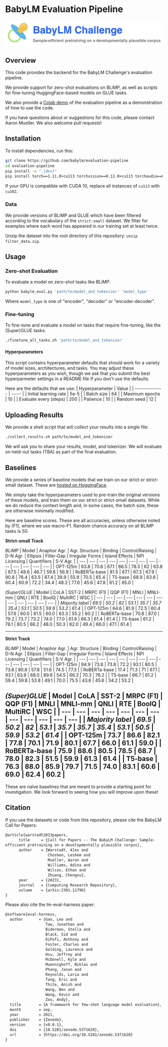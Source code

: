 # BabyLM Evaluation Pipeline
![BabyLM Challenge](assets/babylm.png)

## Overview

This code provides the backend for the BabyLM Challenge's evaluation pipeline. 

We provide support for zero-shot evaluations on BLiMP, as well as scripts for fine-tuning HuggingFace-based models on GLUE tasks.

We also provide a [Colab demo](https://colab.research.google.com/drive/1HX2D3wztO81tKcqCeV_ecRcEUseBVuTc?usp=sharing) of the evaluation pipeline as a demonstration of how to use the code.

If you have questions about or suggestions for this code, please contact Aaron Mueller. We also welcome pull requests!

## Installation

To install dependencies, run this:

```bash
git clone https://github.com/babylm/evaluation-pipeline
cd evaluation-pipeline
pip install -e ".[dev]"
pip install torch==1.11.0+cu113 torchvision==0.12.0+cu113 torchaudio==0.11.0 --extra-index-url https://download.pytorch.org/whl/cu113
```

If your GPU is compatible with CUDA 10, replace all instances of `cu113` with `cu102`.

### Data
We provide versions of BLiMP and GLUE which have been filtered according to the vocabulary of the `strict-small` dataset. We filter for examples where each word has appeared in our training set at least twice.

Unzip the dataset into the root directory of this repository: `unzip filter_data.zip`.

## Usage
### Zero-shot Evaluation
To evaluate a model on zero-shot tasks like BLiMP:

```bash
python babylm_eval.py 'path/to/model_and_tokenizer' 'model_type'
```

Where `model_type` is one of "encoder", "decoder" or "encoder-decoder".

### Fine-tuning
To fine-tune and evaluate a model on tasks that require fine-tuning, like the (Super)GLUE tasks:

```bash
./finetune_all_tasks.sh 'path/to/model_and_tokenizer'
```

#### Hyperparameters
This script contains hyperparameter defaults that should work for a variety of model sizes, architectures, and tasks. You may adjust these hyperparameters as you wish, though we ask that you submit the best hyperparmeter settings in a README file if you don't use the defaults.

Here are the defaults that we use:
| Hyperparameter | Value |
| -------------- | ----- |
| Initial learning rate | 5e-5 |
| Batch size | 64 |
| Maximum epochs | 10 |
| Evaluate every (steps) | 200 |
| Patience | 10 |
| Random seed | 12 |

## Uploading Results
We provide a shell script that will collect your results into a single file:

```bash
./collect_results.sh path/to/model_and_tokenizer
```

We will ask you to share your results, model, and tokenizer. We will evaluate on held-out tasks (TBA) as part of the final evaluation.

## Baselines
We provide a series of baseline models that we train on our strict or strict-small dataset. These are [hosted on HuggingFace](https://huggingface.co/babylm).

We simply take the hyperparameters used to pre-train the original versions of these models, and train them on our strict or strict-small datasets. While we do reduce the context length and, in some cases, the batch size, these are otherwise minimally modified.

Here are baseline scores. These are all accuracies, unless otherwise noted by (F1), where we use macro-F1. Random chance accuracy on all BLiMP tasks is 50.

**Strict-small Track**

*BLiMP*
| Model | Anaphor Agr. | Agr. Structure | Binding | Control/Raising | D-N Agr. | Ellipsis | Filler-Gap | Irregular Forms | Island Effects | NPI Licensing | Quantifiers | S-V Agr. |
| --- | --- | --- | --- | --- | --- | --- | --- | --- | --- | --- | --- | --- |
| OPT-125m | 63.8 | 70.6 | 67.1 | 66.5 | 78.5 | 62 | 63.8 | 67.5 | 48.6 | 46.7 | 59.6 | 56.9 |
| RoBERTa-base | 81.5 | 67.1 | 67.3 | 67.9 | 90.8 | 76.4 | 63.5 | 87.4 | 39.9 | 55.9 | 70.5 | 65.4 |
| T5-base | 68.9 | 63.8 | 60.4 | 60.9 | 72.2 | 34.4 | 48.2 | 77.6 | 45.6 | 47.8 | 61.2 | 65.0 |

*(Super)GLUE*
| Model | CoLA | SST-2 | MRPC (F1) | QQP (F1) | MNLI | MNLI-mm | QNLI | RTE | BoolQ | MultiRC | WSC |
| --- | --- | --- | --- | --- | --- | --- | --- | --- | --- | --- | --- |
| *Majority label* | *69.5* | *50.2* | *82* | *53.1* | *35.7* | *35.7* | *35.4* | *53.1* | *50.5* | *59.9* | *53.2* | *61.4* |
| OPT-125m | 64.6 | 81.9 | 72.5 | 60.4 | 57.6 | 60.0 | 61.5 | 60.0 | 63.3 | 55.2 | 60.2 |
| RoBERTa-base | 70.8 | 87.0 | 79.2 | 73.7 | 73.2 | 74.0 | 77.0 | 61.6 | 66.3 | 61.4 | 61.4 |
| T5-base | 61.2 | 78.1 | 80.5 | 66.2 | 48.0 | 50.3 | 62.0 | 49.4 | 66.0 | 47.1 | 61.4 |

-------------

**Strict Track**

*BLiMP*
| Model | Anaphor Agr. | Agr. Structure | Binding | Control/Raising | D-N Agr. | Ellipsis | Filler-Gap | Irregular Forms | Island Effects | NPI Licensing | Quantifiers | S-V Agr. |
| --- | --- | --- | --- | --- | --- | --- | --- | --- | --- | --- | --- | --- |
| OPT-125m | 94.9 | 73.8 | 73.8 | 72.2 | 93.1 | 80.5 | 73.6 | 80.8 | 57.8 | 51.6 | 74.5 | 77.3 |
| RoBERTa-base | 17.4 | 71.3 | 71 | 67.1 | 93.1 | 83.8 | 68.0 | 89.6 | 54.5 | 66.3 | 70.3 | 76.2 |
| T5-base | 66.7 | 61.2 | 59.4 | 59.8 | 53.8 | 49.1 | 70.0 | 75.5 | 43.6 | 45.6 | 34.2 | 53.2 |

*(Super)GLUE*
| Model | CoLA | SST-2 | MRPC (F1) | QQP (F1) | MNLI | MNLI-mm | QNLI | RTE | BoolQ | MultiRC | WSC |
| --- | --- | --- | --- | --- | --- | --- | --- | --- | --- | --- | --- |
| *Majority label* | *69.5* | *50.2* | *82* | *53.1* | *35.7* | *35.7* | *35.4* | *53.1* | *50.5* | *59.9* | *53.2* | *61.4* |
| OPT-125m | 73.7 | 86.6 | 82.1 | 77.8 | 70.1 | 71.9 | 80.1 | 67.7 | 66.0 | 61.1 | 59.0 |
| RoBERTa-base | 75.9 | 88.6 | 80.5 | 78.5 | 68.7 | 78.0 | 82.3 | 51.5 | 59.9 | 61.3 | 61.4 |
| T5-base | 76.3 | 88.0 | 85.9 | 79.7 | 71.5 | 74.0 | 83.1 | 60.6 | 69.0 | 62.4 | 60.2 |
-----------------------

These are naïve baselines that are meant to provide a starting point for investigation. We look forward to seeing how you will improve upon these!

## Citation
If you use the datasets or code from this repository, please cite the BabyLM Call for Papers:

```
@article{warstadt2023papers,
      title     = {Call for Papers -- The BabyLM Challenge: Sample-efficient pretraining on a developmentally plausible corpus}, 
      author    = {Warstadt, Alex and
                   Choshen, Leshem and
                   Mueller, Aaron and
                   Williams, Adina and
                   Wilcox, Ethan and
                   Zhuang, Chengxu},
      year      = {2023},
      journal   = {Computing Research Repository},
      volume    = {arXiv:2301.11796}
}
```

Please also cite the lm-eval-harness paper:
```
@software{eval-harness,
  author       = {Gao, Leo and
                  Tow, Jonathan and
                  Biderman, Stella and
                  Black, Sid and
                  DiPofi, Anthony and
                  Foster, Charles and
                  Golding, Laurence and
                  Hsu, Jeffrey and
                  McDonell, Kyle and
                  Muennighoff, Niklas and
                  Phang, Jason and
                  Reynolds, Laria and
                  Tang, Eric and
                  Thite, Anish and
                  Wang, Ben and
                  Wang, Kevin and
                  Zou, Andy},
  title        = {A framework for few-shot language model evaluation},
  month        = sep,
  year         = 2021,
  publisher    = {Zenodo},
  version      = {v0.0.1},
  doi          = {10.5281/zenodo.5371628},
  url          = {https://doi.org/10.5281/zenodo.5371628}
}
```
